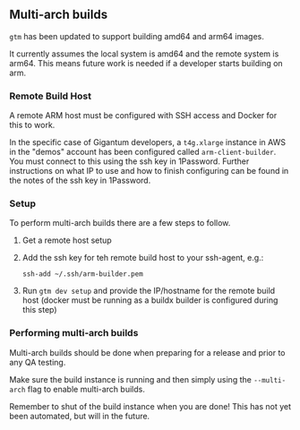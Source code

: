 ## Multi-arch builds

`gtm` has been updated to support building amd64 and arm64 images. 

It currently assumes the local system is amd64 and the remote system is arm64. This
means future work is needed if a developer starts building on arm.


### Remote Build Host
A remote ARM host must be configured with SSH access and Docker for this to work. 

In the specific case of Gigantum developers, a `t4g.xlarge` instance in AWS in the "demos" account
has been configured called `arm-client-builder`. You must connect to this using
the ssh key in 1Password. Further instructions on what IP to use and how to finish
configuring can be found in the notes of the ssh key in 1Password.


### Setup
To perform multi-arch builds there are a few steps to follow.

1. Get a remote host setup
2. Add the ssh key for teh remote build host to your ssh-agent, e.g.:
   
   ```
   ssh-add ~/.ssh/arm-builder.pem
   ```
   
3. Run `gtm dev setup` and provide the IP/hostname for the remote build host (docker must be running as a buildx builder is configured during this step)




### Performing multi-arch builds
Multi-arch builds should be done when preparing for a release and prior to any QA testing.

Make sure the build instance is running and then simply using the `--multi-arch` flag
to enable multi-arch builds.

Remember to shut of the build instance when you are done! This has not yet been
automated, but will in the future.